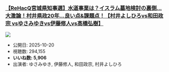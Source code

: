 ### [【ReHacQ宮城県知事選】水道事業は？イスラム墓地検討の裏側…大激論！村井県政20年…良い点&課題点！【村井よしひろvs和田政宗 vsゆさみゆきvs伊藤修人vs高橋弘樹】](https://www.youtube.com/watch?v=5BMCnWcvKjk)
[![](https://img.youtube.com/vi/5BMCnWcvKjk/sddefault.jpg)](https://www.youtube.com/watch?v=5BMCnWcvKjk)
-   公開日: 2025-10-20
-   視聴数: 294,155
-   **いいね数: 5,906**
-   出演者: ゆさみゆき, 伊藤修人, 和田政宗, 村井よしひろ
